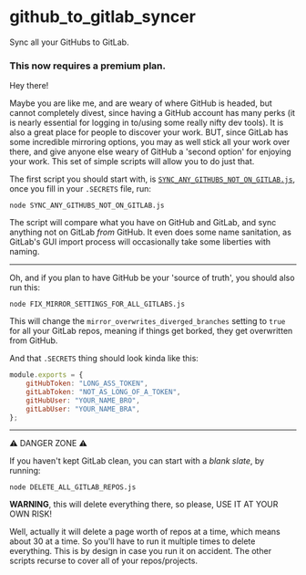 # github_to_gitlab_syncer

Sync all your GitHubs to GitLab.

### This now requires a premium plan.

Hey there!

Maybe you are like me, and are weary of where GitHub is headed, but cannot completely divest, since having a GitHub account has many perks (it is nearly essential for logging in to/using some really nifty dev tools). It is also a great place for people to discover your work. BUT, since GitLab has some incredible mirroring options, you may as well stick all your work over there, and give anyone else weary of GitHub a 'second option' for enjoying your work. This set of simple scripts will allow you to do just that.

The first script you should start with, is [`SYNC_ANY_GITHUBS_NOT_ON_GITLAB.js`](SYNC_ANY_GITHUBS_NOT_ON_GITLAB.js), once you fill in your `.SECRETS` file, run:

```
node SYNC_ANY_GITHUBS_NOT_ON_GITLAB.js
```

The script will compare what you have on GitHub and GitLab, and sync anything not on GitLab _from_ GitHub. It even does some name sanitation, as GitLab's GUI import process will occasionally take some liberties with naming.

---

Oh, and if you plan to have GitHub be your 'source of truth', you should also run this:

```
node FIX_MIRROR_SETTINGS_FOR_ALL_GITLABS.js
```

This will change the `mirror_overwrites_diverged_branches` setting to `true` for all your GitLab repos, meaning if things get borked, they get overwritten from GitHub.

And that `.SECRETS` thing should look kinda like this:

```js
module.exports = {
    gitHubToken: "LONG_ASS_TOKEN",
    gitLabToken: "NOT_AS_LONG_OF_A_TOKEN",
    gitHubUser: "YOUR_NAME_BRO",
    gitLabUser: "YOUR_NAME_BRA",
};
```

---

:warning: DANGER ZONE :warning:

If you haven't kept GitLab clean, you can start with a _blank slate_, by running:

```
node DELETE_ALL_GITLAB_REPOS.js
```

**WARNING**, this will delete everything there, so please, USE IT AT YOUR OWN RISK!

Well, actually it will delete a page worth of repos at a time, which means about 30 at a time. So you'll have to run it multiple times to delete everything. This is by design in case you run it on accident. The other scripts recurse to cover all of your repos/projects.
